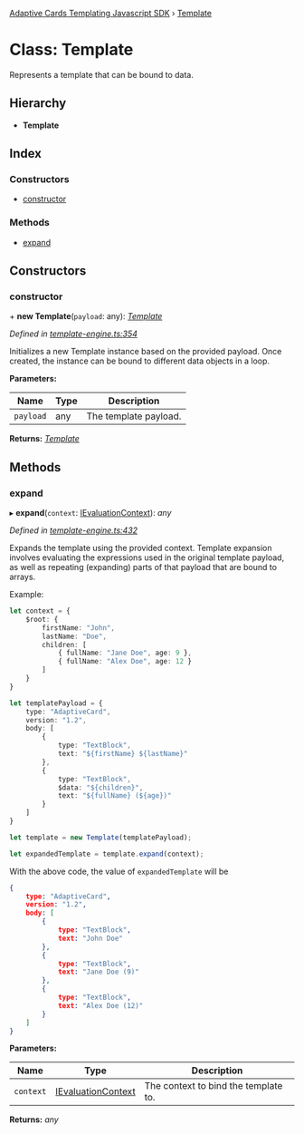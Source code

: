 [Adaptive Cards Templating Javascript SDK](../README.md) › [Template](template.md)

# Class: Template

Represents a template that can be bound to data.

## Hierarchy

* **Template**

## Index

### Constructors

* [constructor](template.md#constructor)

### Methods

* [expand](template.md#expand)

## Constructors

###  constructor

\+ **new Template**(`payload`: any): *[Template](template.md)*

*Defined in [template-engine.ts:354](https://github.com/microsoft/AdaptiveCards/blob/3a9538575/source/nodejs/adaptivecards-templating/src/template-engine.ts#L354)*

Initializes a new Template instance based on the provided payload.
Once created, the instance can be bound to different data objects
in a loop.

**Parameters:**

Name | Type | Description |
------ | ------ | ------ |
`payload` | any | The template payload.  |

**Returns:** *[Template](template.md)*

## Methods

###  expand

▸ **expand**(`context`: [IEvaluationContext](../interfaces/ievaluationcontext.md)): *any*

*Defined in [template-engine.ts:432](https://github.com/microsoft/AdaptiveCards/blob/3a9538575/source/nodejs/adaptivecards-templating/src/template-engine.ts#L432)*

Expands the template using the provided context. Template expansion involves
evaluating the expressions used in the original template payload, as well as
repeating (expanding) parts of that payload that are bound to arrays.

Example:

```typescript
let context = {
    $root: {
        firstName: "John",
        lastName: "Doe",
        children: [
            { fullName: "Jane Doe", age: 9 },
            { fullName: "Alex Doe", age: 12 }
        ]
    }
}

let templatePayload = {
    type: "AdaptiveCard",
    version: "1.2",
    body: [
        {
            type: "TextBlock",
            text: "${firstName} ${lastName}"
        },
        {
            type: "TextBlock",
            $data: "${children}",
            text: "${fullName} (${age})"
        }
    ]
}

let template = new Template(templatePayload);

let expandedTemplate = template.expand(context);
```

With the above code, the value of `expandedTemplate` will be

```json
{
    type: "AdaptiveCard",
    version: "1.2",
    body: [
        {
            type: "TextBlock",
            text: "John Doe"
        },
        {
            type: "TextBlock",
            text: "Jane Doe (9)"
        },
        {
            type: "TextBlock",
            text: "Alex Doe (12)"
        }
    ]
}
```

**Parameters:**

Name | Type | Description |
------ | ------ | ------ |
`context` | [IEvaluationContext](../interfaces/ievaluationcontext.md) | The context to bind the template to.  |

**Returns:** *any*
